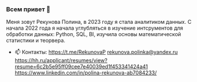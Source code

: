 ### Всем привет 👋

Меня зовут Рекунова Полина, в 2023 году я стала аналитиком данных.
С начала 2022 года я начала углубляться в изучение интсрументов для обработки данных: Python, SQL, BI, изучила основы математической статистики и теорвера.

- 📫 Контакты:
https://t.me/RekunovaP
rekunova.polinka@yandex.ru
https://hh.ru/applicant/resumes/view?resume=6c2b5e95ff09cee7e40039ed1f453341424a41
https://www.linkedin.com/in/polina-rekunova-ab7084233/

<!--
**rekunovap/rekunovap** is a ✨ _special_ ✨ repository because its `README.md` (this file) appears on your GitHub profile.

Here are some ideas to get you started:

- 🔭 I’m currently working on ...
- 🌱 I’m currently learning ...
- 👯 I’m looking to collaborate on ...
- 🤔 I’m looking for help with ...
- 💬 Ask me about ...
- 📫 How to reach me: ...
- 😄 Pronouns: ...
- ⚡ Fun fact: ...
-->
